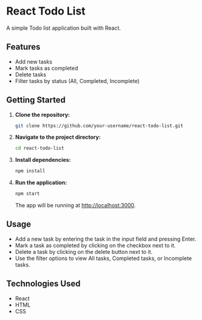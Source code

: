 # React Todo List

A simple Todo list application built with React.

## Features

- Add new tasks
- Mark tasks as completed
- Delete tasks
- Filter tasks by status (All, Completed, Incomplete)

## Getting Started

1. **Clone the repository:**

    ```bash
    git clone https://github.com/your-username/react-todo-list.git
    ```

2. **Navigate to the project directory:**

    ```bash
    cd react-todo-list
    ```

3. **Install dependencies:**

    ```bash
    npm install
    ```

4. **Run the application:**

    ```bash
    npm start
    ```

    The app will be running at [http://localhost:3000](http://localhost:3000).

## Usage

- Add a new task by entering the task in the input field and pressing Enter.
- Mark a task as completed by clicking on the checkbox next to it.
- Delete a task by clicking on the delete button next to it.
- Use the filter options to view All tasks, Completed tasks, or Incomplete tasks.

## Technologies Used

- React
- HTML
- CSS
